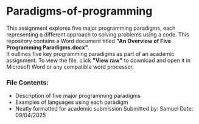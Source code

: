 # Paradigms-of-programming
This assignment explores five major programming paradigms, each representing a different approach to solving problems using a code.
This repository contains a Word document titled **"An Overview of Five Programming Paradigms.docx"**.  
It outlines five key programming paradigms as part of an academic assignment.
To view the file, click **"View raw"** to download and open it in Microsoft Word or any compatible word processor.
### File Contents:
- Description of five major programming paradigms
- Examples of languages using each paradigm
- Neatly formatted for academic submission
Submitted by: Samuel
Date: 09/04/2025